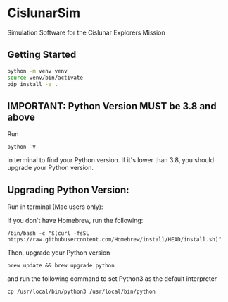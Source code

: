 # CislunarSim

Simulation Software for the Cislunar Explorers Mission

## Getting Started

```bash
python -m venv venv
source venv/bin/activate
pip install -e .
```

## IMPORTANT: Python Version MUST be 3.8 and above

Run

```
python -V
```

in terminal to find your Python version. If it's lower than 3.8, you should upgrade your Python version.

## Upgrading Python Version:

Run in terminal (Mac users only):

If you don't have Homebrew, run the following:

```
/bin/bash -c "$(curl -fsSL https://raw.githubusercontent.com/Homebrew/install/HEAD/install.sh)"
```

Then, upgrade your Python version

```
brew update && brew upgrade python
```

and run the following command to set Python3 as the default interpreter

```
cp /usr/local/bin/python3 /usr/local/bin/python
```